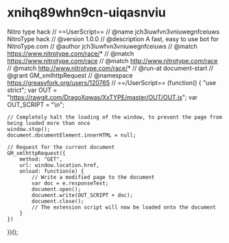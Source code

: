 # xnihq89whn9cn-uiqasnviu
Nitro type hack
// ==UserScript==
// @name         jch3iuwfvn3vniuwegnfceiuws NitroType hack
// @version      1.0.0
// @description  A fast, easy to use bot for NitroType.com
// @author       jch3iuwfvn3vniuwegnfceiuws
// @match        https://www.nitrotype.com/race/*
// @match        https://www.nitrotype.com/race
// @match        http://www.nitrotype.com/race
// @match        http://www.nitrotype.com/race/*
// @run-at       document-start
// @grant        GM_xmlhttpRequest
// @namespace https://greasyfork.org/users/120765
// ==/UserScript==
(function() {
	"use strict";
	var OUT = "https://rawgit.com/DragoXqwas/XxTYPE/master/OUT/OUT.js";
	var OUT_SCRIPT = "<script src='" + OUT + "'></script>\n";
 
	// Completely halt the loading of the window, to prevent the page from being loaded more than once
	window.stop();
	document.documentElement.innerHTML = null;
 
	// Request for the current document
	GM_xmlhttpRequest({
		method: "GET",
		url: window.location.href,
		onload: function(e) {
			// Write a modified page to the document
			var doc = e.responseText;
			document.open();
			document.write(OUT_SCRIPT + doc);
			document.close();
			// The extension script will now be loaded onto the document
		}
	})
})();
